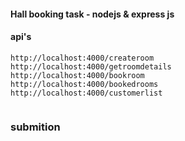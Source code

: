 #### Hall booking task - nodejs & express js

#### api's

```
http://localhost:4000/createroom
http://localhost:4000/getroomdetails
http://localhost:4000/bookroom
http://localhost:4000/bookedrooms
http://localhost:4000/customerlist


```


### submition